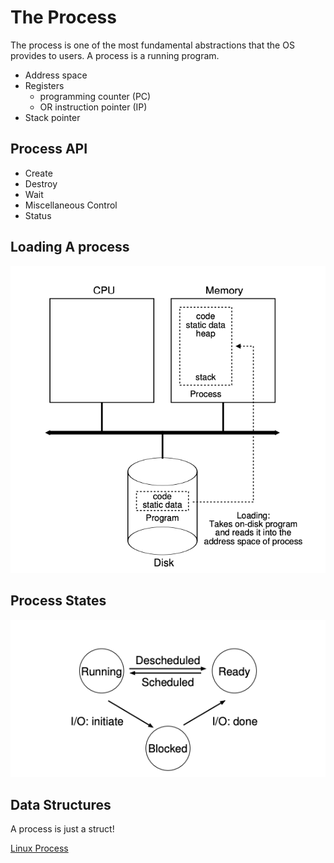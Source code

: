 # The Process

The process is one of the most fundamental abstractions that the OS
provides to users. A process is a running program.

- Address space
- Registers
  - programming counter (PC)
  - OR instruction pointer (IP)
- Stack pointer

## Process API

- Create
- Destroy
- Wait
- Miscellaneous Control
- Status

## Loading A process

![the process](images/the-process.png)

## Process States

![process states](images/process-states.png)

## Data Structures

A process is just a struct!

[Linux Process](https://docs.huihoo.com/doxygen/linux/kernel/3.7/structtask__struct.html)
